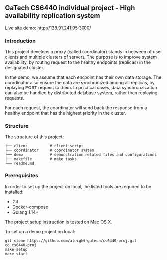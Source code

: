 GaTech CS6440 individual project - High availability replication system
---

Live site demo: http://138.91.241.95:3000/


### Introduction

This project develops a proxy (called coordinator) stands in between of user clients and multiple clusters of servers. The purpose is to improve system availability, by routing request to the healthy endpoints (replicas) in the designated cluster.

In the demo, we assume that each endpoint has their own data storage. The coordinator also ensure the data are synchronized among all replicas, by replaying POST request to them. In practical cases, data synchronzization can also be handled by distributed database system, rather than replaying requests.

For each request, the coordinator will send back the response from a healthy endpoint that has the highest priority in the cluster.

### Structure

The structure of this project:

```
├── client          # client script
├── coordinator     # coordinator system
├── demo            # demonstration related files and configurations
├── makefile        # make tasks
└── readme.md
```

### Prerequisites

In order to set up the project on local, the listed tools are required to be installed:

* Git
* Docker-compose
* Golang 1.14+

The project setup instruction is tested on Mac OS X.

To set up a demo project on local:

```
git clone https://github.com/aleigh6-gatech/cs6440-proj.git
cd cs6440-proj
make setup
make start
```
